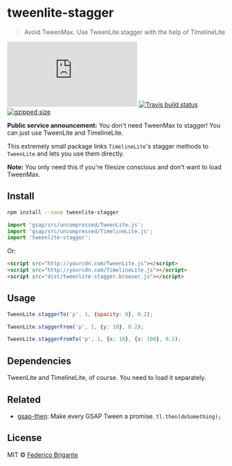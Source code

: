 # tweenlite-stagger

> Avoid TweenMax. Use TweenLite.stagger with the help of TimelineLite

[![gzipped size](https://badges.herokuapp.com/size/github/bfred-it/tweenlite-stagger/master/dist/tweenlite-stagger.browser.js?gzip=true&label=gzipped%20size)](#readme)
[![Travis build status](https://api.travis-ci.org/bfred-it/tweenlite-stagger.svg?branch=master)](https://travis-ci.org/bfred-it/tweenlite-stagger)
[![gzipped size](https://img.shields.io/npm/v/tweenlite-stagger.svg)](https://www.npmjs.com/package/tweenlite-stagger) 

**Public service announcement:** You don't need TweenMax to stagger! You can just use TweenLite and TimelineLite.

This extremely small package links `TimelineLite`'s stagger methods to `TweenLite` and lets you use them directly.

**Note:** You only need this if you're filesize conscious and don't want to load TweenMax.

## Install

```sh
npm install --save tweenlite-stagger
```

```js
import 'gsap/src/uncompressed/TweenLite.js';
import 'gsap/src/uncompressed/TimelineLite.js';
import 'tweenlite-stagger';
```

Or:

```html
<script src="http://yourcdn.com/TweenLite.js"></script>
<script src="http://yourcdn.com/TimelineLite.js"></script>
<script src="dist/tweenlite-stagger.browser.js"></script>
```

## Usage

```js
TweenLite.staggerTo('p', 1, {opacity: 0}, 0.2);

TweenLite.staggerFrom('p', 1, {y: 10}, 0.2);

TweenLite.staggerFromTo('p', 1, {x: 10}, {x: 100}, 0.2);
```

## Dependencies

TweenLite and TimelineLite, of course. You need to load it separately.

## Related

* [gsap-then](https://github.com/bfred-it/gsap-then): Make every GSAP Tween a promise. `tl.then(doSomething);`

## License

MIT © [Federico Brigante](http://twitter.com/bfred_it)
